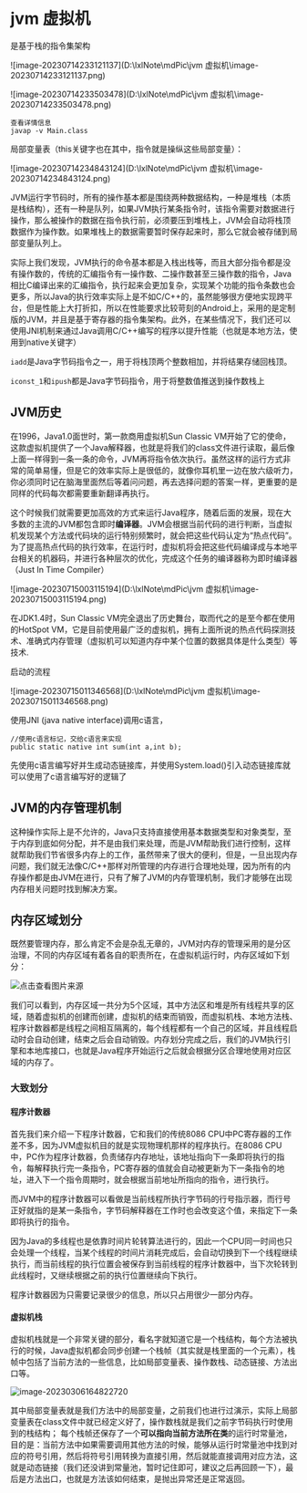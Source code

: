 # jvm 虚拟机



是基于栈的指令集架构

![image-20230714233121137](D:\lxlNote\mdPic\jvm 虚拟机\image-20230714233121137.png)

![image-20230714233503478](D:\lxlNote\mdPic\jvm 虚拟机\image-20230714233503478.png)

```
查看详情信息
javap -v Main.class
```

局部变量表（this关键字也在其中，指令就是操纵这些局部变量）：

![image-20230714234843124](D:\lxlNote\mdPic\jvm 虚拟机\image-20230714234843124.png)

JVM运行字节码时，所有的操作基本都是围绕两种数据结构，一种是堆栈（本质是栈结构），还有一种是队列，如果JVM执行某条指令时，该指令需要对数据进行操作，那么被操作的数据在指令执行前，必须要压到堆栈上，JVM会自动将栈顶数据作为操作数。如果堆栈上的数据需要暂时保存起来时，那么它就会被存储到局部变量队列上。

实际上我们发现，JVM执行的命令基本都是入栈出栈等，而且大部分指令都是没有操作数的，传统的汇编指令有一操作数、二操作数甚至三操作数的指令，Java相比C编译出来的汇编指令，执行起来会更加复杂，实现某个功能的指令条数也会更多，所以Java的执行效率实际上是不如C/C++的，虽然能够很方便地实现跨平台，但是性能上大打折扣，所以在性能要求比较苛刻的Android上，采用的是定制版的JVM，并且是基于寄存器的指令集架构。此外，在某些情况下，我们还可以使用JNI机制来通过Java调用C/C++编写的程序以提升性能（也就是本地方法，使用到native关键字）

`iadd`是Java字节码指令之一，用于将栈顶两个整数相加，并将结果存储回栈顶。

`iconst_1`和`ipush`都是Java字节码指令，用于将整数值推送到操作数栈上

## JVM历史

在1996，Java1.0面世时，第一款商用虚拟机Sun Classic VM开始了它的使命，这款虚拟机提供了一个Java解释器，也就是将我们的class文件进行读取，最后像上面一样得到一条一条的命令，JVM再将指令依次执行。虽然这样的运行方式非常的简单易懂，但是它的效率实际上是很低的，就像你耳机里一边在放六级听力，你必须同时记在脑海里面然后等着问问题，再去选择问题的答案一样，更重要的是同样的代码每次都需要重新翻译再执行。

这个时候我们就需要更加高效的方式来运行Java程序，随着后面的发展，现在大多数的主流的JVM都包含即时**编译器**。JVM会根据当前代码的进行判断，当虚拟机发现某个方法或代码块的运行特别频繁时，就会把这些代码认定为“热点代码”。为了提高热点代码的执行效率，在运行时，虚拟机将会把这些代码编译成与本地平台相关的机器码，并进行各种层次的优化，完成这个任务的编译器称为即时编译器（Just In Time Compiler）

![image-20230715003115194](D:\lxlNote\mdPic\jvm 虚拟机\image-20230715003115194.png)

在JDK1.4时，Sun Classic VM完全退出了历史舞台，取而代之的是至今都在使用的HotSpot VM，它是目前使用最广泛的虚拟机，拥有上面所说的热点代码探测技术、准确式内存管理（虚拟机可以知道内存中某个位置的数据具体是什么类型）等技术.



启动的流程

![image-20230715011346568](D:\lxlNote\mdPic\jvm 虚拟机\image-20230715011346568.png)

使用JNI (java native interface)调用c语言，

```
//使用c语言标记，交给c语言来实现
public static native int sum(int a,int b);
```

先使用c语言编写好并生成动态链接库，并使用System.load()引入动态链接库就可以使用了c语言编写好的逻辑了

## JVM的内存管理机制

这种操作实际上是不允许的，Java只支持直接使用基本数据类型和对象类型，至于内存到底如何分配，并不是由我们来处理，而是JVM帮助我们进行控制，这样就帮助我们节省很多内存上的工作，虽然带来了很大的便利，但是，一旦出现内存问题，我们就无法像C/C++那样对所管理的内存进行合理地处理，因为所有的内存操作都是由JVM在进行，只有了解了JVM的内存管理机制，我们才能够在出现内存相关问题时找到解决方案。

## 内存区域划分

既然要管理内存，那么肯定不会是杂乱无章的，JVM对内存的管理采用的是分区治理，不同的内存区域有着各自的职责所在，在虚拟机运行时，内存区域如下划分：

![点击查看图片来源](https://fast.itbaima.net/2023/03/06/CP4yv1iqrfjmXzW.jpg)

我们可以看到，内存区域一共分为5个区域，其中方法区和堆是所有线程共享的区域，随着虚拟机的创建而创建，虚拟机的结束而销毁，而虚拟机栈、本地方法栈、程序计数器都是线程之间相互隔离的，每个线程都有一个自己的区域，并且线程启动时会自动创建，结束之后会自动销毁。内存划分完成之后，我们的JVM执行引擎和本地库接口，也就是Java程序开始运行之后就会根据分区合理地使用对应区域的内存了。

### 大致划分

#### 程序计数器

首先我们来介绍一下程序计数器，它和我们的传统8086 CPU中PC寄存器的工作差不多，因为JVM虚拟机目的就是实现物理机那样的程序执行。在8086 CPU中，PC作为程序计数器，负责储存内存地址，该地址指向下一条即将执行的指令，每解释执行完一条指令，PC寄存器的值就会自动被更新为下一条指令的地址，进入下一个指令周期时，就会根据当前地址所指向的指令，进行执行。

而JVM中的程序计数器可以看做是当前线程所执行字节码的行号指示器，而行号正好就指的是某一条指令，字节码解释器在工作时也会改变这个值，来指定下一条即将执行的指令。

因为Java的多线程也是依靠时间片轮转算法进行的，因此一个CPU同一时间也只会处理一个线程，当某个线程的时间片消耗完成后，会自动切换到下一个线程继续执行，而当前线程的执行位置会被保存到当前线程的程序计数器中，当下次轮转到此线程时，又继续根据之前的执行位置继续向下执行。

程序计数器因为只需要记录很少的信息，所以只占用很少一部分内存。

#### 虚拟机栈

虚拟机栈就是一个非常关键的部分，看名字就知道它是一个栈结构，每个方法被执行的时候，Java虚拟机都会同步创建一个栈帧（其实就是栈里面的一个元素），栈帧中包括了当前方法的一些信息，比如局部变量表、操作数栈、动态链接、方法出口等。

![image-20230306164822720](https://fast.itbaima.net/2023/03/06/As1NGy6BwhKJ9kY.png)

其中局部变量表就是我们方法中的局部变量，之前我们也进行过演示，实际上局部变量表在class文件中就已经定义好了，操作数栈就是我们之前字节码执行时使用到的栈结构； 每个栈帧还保存了一个**可以指向当前方法所在类**的运行时常量池，目的是：当前方法中如果需要调用其他方法的时候，能够从运行时常量池中找到对应的符号引用，然后将符号引用转换为直接引用，然后就能直接调用对应方法，这就是动态链接（我们还没讲到常量池，暂时记住即可，建议之后再回顾一下），最后是方法出口，也就是方法该如何结束，是抛出异常还是正常返回。